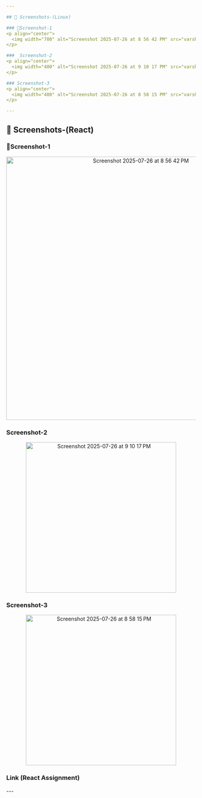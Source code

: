 ```yaml
---

## 📸 Screenshots-(Linux)

### 📂Screenshot-1
<p align="center">
  <img width="700" alt="Screenshot 2025-07-26 at 8 56 42 PM" src="varsha_linux_assignment/Screenshot-1.png" />
</p>

###  Screenshot-2
<p align="center">
  <img width="400" alt="Screenshot 2025-07-26 at 9 10 17 PM" src="varsha_linux_assignment/Screenshot-2.png" />
</p>

### Screenshot-3
<p align="center">
  <img width="400" alt="Screenshot 2025-07-26 at 8 58 15 PM" src="varsha_linux_assignment/Screenshot-3.png" />
</p>

---
```

## 📸 Screenshots-(React)

### 📂Screenshot-1
<p align="center">
  <img width="700" alt="Screenshot 2025-07-26 at 8 56 42 PM" src="Varsha.H_React_Assignment/Screenshot 2025-07-25 at 7.12.08 PM.png" />
</p>

###  Screenshot-2
<p align="center">
  <img width="400" alt="Screenshot 2025-07-26 at 9 10 17 PM" src="Varsha.H_React_Assignment/Screenshot 2025-07-25 at 7.12.48 PM.png" />
</p>

### Screenshot-3
<p align="center">
  <img width="400" alt="Screenshot 2025-07-26 at 8 58 15 PM" src="Varsha.H_React_Assignment/Screenshot 2025-07-28 at 6.58.17 PM.png" />
</p>

### Link (React Assignment)
<p>  </p>
---


